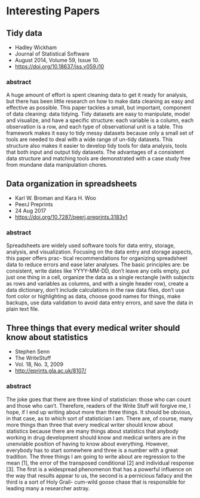 # Interesting Papers

## Tidy data
* Hadley Wickham
* Journal of Statistical Software
* August 2014, Volume 59, Issue 10.
* https://doi.org/10.18637/jss.v059.i10

### abstract
A huge amount of effort is spent cleaning data to get it ready for analysis, 
but there has been little research on how to make data cleaning as easy and effective as possible.
This paper tackles a small, but important, component of data cleaning: data tidying.
Tidy datasets are easy to manipulate, model and visualize, and have a specific structure:
each variable is a column, each observation is a row, and each type of observational unit is a table.
This framework makes it easy to tidy messy datasets because only a small set of tools are needed to 
deal with a wide range of un-tidy datasets.
This structure also makes it easier to develop tidy tools for data analysis, tools that both input and output tidy datasets.
The advantages of a consistent data structure and matching tools are demonstrated with a case study free from 
mundane data manipulation chores.

## Data organization in spreadsheets
* Karl W. Broman and Kara H. Woo
* PeerJ Preprints
* 24 Aug 2017
* https://doi.org/10.7287/peerj.preprints.3183v1

### abstract
Spreadsheets are widely used software tools for data entry, storage, analysis, and
visualization. Focusing on the data entry and storage aspects, this paper offers prac-
tical recommendations for organizing spreadsheet data to reduce errors and ease later
analyses. The basic principles are: be consistent, write dates like YYYY-MM-DD,
don’t leave any cells empty, put just one thing in a cell, organize the data as a single
rectangle (with subjects as rows and variables as columns, and with a single header
row), create a data dictionary, don’t include calculations in the raw data files, don’t
use font color or highlighting as data, choose good names for things, make backups,
use data validation to avoid data entry errors, and save the data in plain text file.


## Three things that every medical writer should know about statistics
* Stephen Senn
* The WriteStuff
* Vol. 18, No. 3, 2009
* http://eprints.gla.ac.uk/8107/

### abstract
The joke goes that there are three kind of statistician: those
who can count and those who can’t. Therefore, readers of
the Write Stuff will forgive me, I hope, if I end up writing about more than three things.
It should be obvious, in
that case, as to which sort of statistician I am. There are,
of course, many more things than three that every medical writer 
should know about statistics because there are
many things about statistics that anybody working in drug
development should know and medical writers are in the
unenviable position of having to know about everything.
However, everybody has to start somewhere and three is a
number with a great tradition. The three things I am going
to write about are regression to the mean [1], the error of
the transposed conditional [2] and individual response [3].
The first is a widespread phenomenon that has a powerful
influence on the way that results appear to us, the second
is a pernicious fallacy and the third is a sort of Holy Grail-
cum-wild goose chase that is responsible for leading many
a researcher astray.
